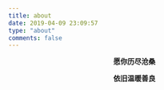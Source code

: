 ```yaml
---
title: about
date: 2019-04-09 23:09:57
type: "about"
comments: false
---
```




<center>

**愿你历尽沧桑**

**依旧温暖善良**

</center>
